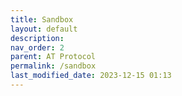 ```yaml
---
title: Sandbox
layout: default
description: 
nav_order: 2
parent: AT Protocol
permalink: /sandbox
last_modified_date: 2023-12-15 01:13
---
```

